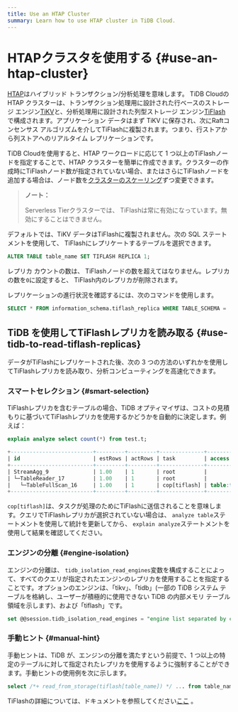 ```yaml
---
title: Use an HTAP Cluster
summary: Learn how to use HTAP cluster in TiDB Cloud.
---
```


# HTAPクラスタを使用する {#use-an-htap-cluster}

[HTAP](https://en.wikipedia.org/wiki/Hybrid_transactional/analytical_processing)はハイブリッド トランザクション/分析処理を意味します。 TiDB Cloudの HTAP クラスターは、トランザクション処理用に設計された行ベースのストレージ エンジン[TiKV](https://tikv.org)と、分析処理用に設計された列型ストレージ エンジン[TiFlash](https://docs.pingcap.com/tidb/stable/tiflash-overview)で構成されます。アプリケーション データはまず TiKV に保存され、次にRaftコンセンサス アルゴリズムを介してTiFlashに複製されます。つまり、行ストアから列ストアへのリアルタイム レプリケーションです。

TiDB Cloudを使用すると、HTAP ワークロードに応じて 1 つ以上のTiFlashノードを指定することで、HTAP クラスターを簡単に作成できます。クラスターの作成時にTiFlashノード数が指定されていない場合、またはさらにTiFlashノードを追加する場合は、ノード数を[クラスターのスケーリング](/tidb-cloud/scale-tidb-cluster.md)ずつ変更できます。

> **ノート：**
>
> Serverless Tierクラスターでは、 TiFlashは常に有効になっています。無効にすることはできません。

デフォルトでは、TiKV データはTiFlashに複製されません。次の SQL ステートメントを使用して、 TiFlashにレプリケートするテーブルを選択できます。


```sql
ALTER TABLE table_name SET TIFLASH REPLICA 1;
```

レプリカ カウントの数は、 TiFlashノードの数を超えてはなりません。レプリカの数を`0`に設定すると、 TiFlash内のレプリカが削除されます。

レプリケーションの進行状況を確認するには、次のコマンドを使用します。


```sql
SELECT * FROM information_schema.tiflash_replica WHERE TABLE_SCHEMA = '<db_name>' and TABLE_NAME = '<table_name>';
```

## TiDB を使用してTiFlashレプリカを読み取る {#use-tidb-to-read-tiflash-replicas}

データがTiFlashにレプリケートされた後、次の 3 つの方法のいずれかを使用してTiFlashレプリカを読み取り、分析コンピューティングを高速化できます。

### スマートセレクション {#smart-selection}

TiFlashレプリカを含むテーブルの場合、TiDB オプティマイザは、コストの見積もりに基づいてTiFlashレプリカを使用するかどうかを自動的に決定します。例えば：


```sql
explain analyze select count(*) from test.t;
```

```sql
+--------------------------+---------+---------+--------------+---------------+----------------------------------------------------------------------+--------------------------------+-----------+------+
| id                       | estRows | actRows | task         | access object | execution info                                                       | operator info                  | memory    | disk |
+--------------------------+---------+---------+--------------+---------------+----------------------------------------------------------------------+--------------------------------+-----------+------+
| StreamAgg_9              | 1.00    | 1       | root         |               | time:83.8372ms, loops:2                                              | funcs:count(1)->Column#4       | 372 Bytes | N/A  |
| └─TableReader_17         | 1.00    | 1       | root         |               | time:83.7776ms, loops:2, rpc num: 1, rpc time:83.5701ms, proc keys:0 | data:TableFullScan_16          | 152 Bytes | N/A  |
|   └─TableFullScan_16     | 1.00    | 1       | cop[tiflash] | table:t       | time:43ms, loops:1                                                   | keep order:false, stats:pseudo | N/A       | N/A  |
+--------------------------+---------+---------+--------------+---------------+----------------------------------------------------------------------+--------------------------------+-----------+------+
```

`cop[tiflash]`は、タスクが処理のためにTiFlashに送信されることを意味します。クエリでTiFlashレプリカが選択されていない場合は、 `analyze table`ステートメントを使用して統計を更新してから、 `explain analyze`ステートメントを使用して結果を確認してください。

### エンジンの分離 {#engine-isolation}

エンジンの分離は、 `tidb_isolation_read_engines`変数を構成することによって、すべてのクエリが指定されたエンジンのレプリカを使用することを指定することです。オプションのエンジンは、「tikv」、「tidb」(一部の TiDB システム テーブルを格納し、ユーザーが積極的に使用できない TiDB の内部メモリ テーブル領域を示します)、および「tiflash」です。


```sql
set @@session.tidb_isolation_read_engines = "engine list separated by commas";
```

### 手動ヒント {#manual-hint}

手動ヒントは、TiDB が、エンジンの分離を満たすという前提で、1 つ以上の特定のテーブルに対して指定されたレプリカを使用するように強制することができます。手動ヒントの使用例を次に示します。


```sql
select /*+ read_from_storage(tiflash[table_name]) */ ... from table_name;
```

TiFlashの詳細については、ドキュメントを参照してください[ここ](https://docs.pingcap.com/tidb/stable/tiflash-overview/) 。
